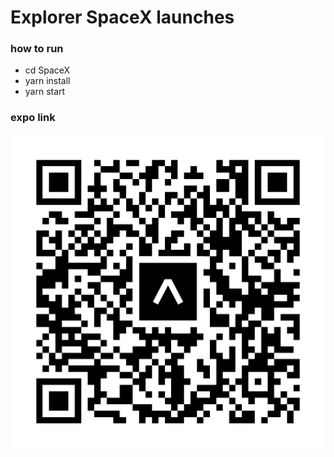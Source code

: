 # Explorer SpaceX launches

### how to run
- cd SpaceX
- yarn install
- yarn start

### expo link

![Screenshot](expo_link.svg)